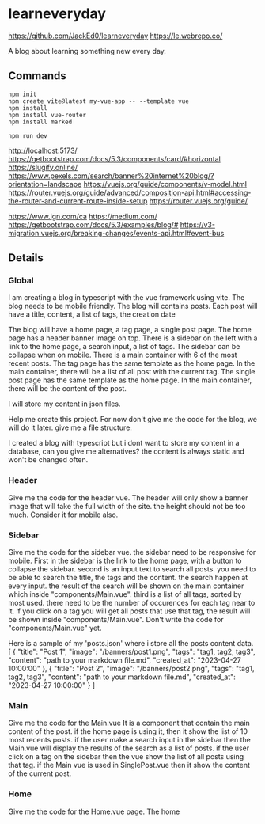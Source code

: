 # learneveryday

https://github.com/JackEd0/learneveryday
https://le.webrepo.co/

A blog about learning something new every day.

## Commands

```
npm init
npm create vite@latest my-vue-app -- --template vue
npm install
npm install vue-router
npm install marked

npm run dev
```

<http://localhost:5173/>
<https://getbootstrap.com/docs/5.3/components/card/#horizontal>
<https://slugify.online/>
<https://www.pexels.com/search/banner%20internet%20blog/?orientation=landscape>
<https://vuejs.org/guide/components/v-model.html>
<https://router.vuejs.org/guide/advanced/composition-api.html#accessing-the-router-and-current-route-inside-setup>
<https://router.vuejs.org/guide/>

https://www.ign.com/ca
https://medium.com/
https://getbootstrap.com/docs/5.3/examples/blog/#
https://v3-migration.vuejs.org/breaking-changes/events-api.html#event-bus

## Details

### Global

I am creating a blog in typescript with the vue framework using vite.
The blog needs to be mobile friendly.
The blog will contains posts.
Each post will have a title, content, a list of tags, the creation date

The blog will have a home page, a tag page, a single post page.
The home page has a header banner image on top.
There is a sidebar on the left with a link to the home page, a search input, a list of tags.
The sidebar can be collapse when on mobile.
There is a main container with 6 of the most recent posts.
The tag page has the same template as the home page. In the main container, there will be a list of all post with the current tag.
The single post page has the same template as the home page. In the main container, there will be the content of the post.

I will store my content in json files.

Help me create this project. For now don't give me the code for the blog, we will do it later.
give me a file structure.

I created a blog with typescript but i dont want to store my content in a database, can you give me alternatives? the content is always static and won't be changed often.

### Header

Give me the code for the header vue.
The header will only show a banner image that will take the full width of the site.
the height should not be too much.
Consider it for mobile also.

### Sidebar

Give me the code for the sidebar vue. the sidebar need to be responsive for mobile.
First in the sidebar is the link to the home page, with a button to collapse the sidebar.
second is an input text to search all posts. you need to be able to search the title, the tags and the content. the search happen at every input.
the result of the search will be shown on the main container which inside "components/Main.vue".
third is a list of all tags, sorted by most used. there need to be the number of occurences for each tag near to it.
if you click on a tag you will get all posts that use that tag, the result will be shown inside "components/Main.vue".
Don't write the code for "components/Main.vue" yet.

Here is a sample of my 'posts.json' where i store all the posts content data.
[
    {
        "title": "Post 1",
        "image": "/banners/post1.png",
        "tags": "tag1, tag2, tag3",
        "content": "path to your markdown file.md",
        "created_at": "2023-04-27 10:00:00"
    },
    {
        "title": "Post 2",
        "image": "/banners/post2.png",
        "tags": "tag1, tag2, tag3",
        "content": "path to your markdown file.md",
        "created_at": "2023-04-27 10:00:00"
    }
]

### Main

Give me the code for the Main.vue
It is a component that contain the main content of the post. if the home page is using it, then it show the list of 10 most recents posts.
if the user make a search input in the sidebar then the Main.vue will display the results of the search as a list of posts.
if the user click on a tag on the sidebar then the vue show the list of all posts using that tag.
if the Main vue is used in SinglePost.vue then it show the content of the current post.

### Home

Give me the code for the Home.vue page.
The home
